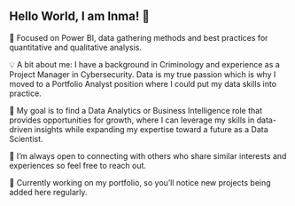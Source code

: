 ## Hello World, I am Inma! 👋

💬 Focused on Power BI, data gathering methods and best practices for quantitative and qualitative analysis.

💡 A bit about me: I have a background in Criminology and experience as a Project Manager in Cybersecurity. Data is my true passion which is why I moved to a Portfolio Analyst position where I could put my data skills into practice. 

:dart: My goal is to find a Data Analytics or Business Intelligence role that provides opportunities for growth, where I can leverage my skills in data-driven insights while expanding my expertise toward a future as a Data Scientist.

📧 I’m always open to connecting with others who share similar interests and experiences so feel free to reach out.

🔭 Currently working on my portfolio, so you’ll notice new projects being added here regularly.

